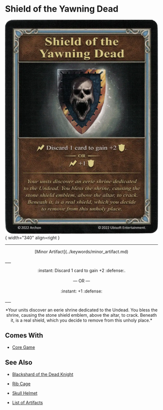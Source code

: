 # Shield of the Yawning Dead

![Shield of the Yawning Dead](../assets/artifacts_minor-shield_of_the_yawning_dead.webp){ width="340" align=right }
___
<p style="text-align: center;" markdown>[Minor Artifact](../keywords/minor_artifact.md)</p>
___
<p style="text-align: center;" markdown>:instant: Discard 1 card to gain +2 :defense:.<br><br>— OR —<br><br>:instant: +1 :defense:</p>
___
<p style="text-align: center;" markdown>*Your units discover an eerie shrine dedicated to the Undead. You bless the shrine, causing the stone shield emblem, above the altar, to crack. Beneath it, is a real shield, which you decide to remove from this unholy place.*</p>


## Comes With

- [Core Game](../content/core_game.md)


## See Also

- [Blackshard of the Dead Knight](blackshard_of_the_dead_knight.md)
- [Rib Cage](rib_cage.md)
- [Skull Helmet](skull_helmet.md)

- [List of Artifacts](index.md)
